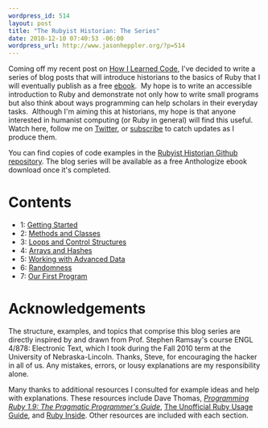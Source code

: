 ```yaml
--- 
wordpress_id: 514
layout: post
title: "The Rubyist Historian: The Series"
date: 2010-12-10 07:40:53 -06:00
wordpress_url: http://www.jasonheppler.org/?p=514
---
```

Coming off my recent post on <a href="http://www.jasonheppler.org/how-i-learned-code.html">How I Learned Code</a>, I've decided to write a series of blog posts that will introduce historians to the basics of Ruby that I will eventually publish as a free <a href="http://anthologize.org/">ebook</a>.  My hope is to write an accessible introduction to Ruby and demonstrate not only how to write small programs but also think about ways programming can help scholars in their everyday tasks.  Although I'm aiming this at historians, my hope is that anyone interested in humanist computing (or Ruby in general) will find this useful.  Watch here, follow me on <a href="http://www.twitter.com/jaheppler">Twitter</a>, or <a href="http://feeds.feedburner.com/JasonHeppler">subscribe</a> to catch updates as I produce them.

You can find copies of code examples in the <a href="https://github.com/hepplerj/rubyist-historian">Rubyist Historian Github repository</a>.  The blog series will be available as a free Anthologize ebook download once it's completed.

Contents
========
* 1: <a href="http://www.jasonheppler.org/the-rubyist-historian-getting-started.html">Getting Started</a>
* 2: <a href="http://www.jasonheppler.org/the-rubyist-historian-more-basics-methods.html">Methods and Classes</a>
* 3: <a href="http://www.jasonheppler.org/the-rubyist-historian-flow-control.html">Loops and Control Structures</a>
* 4: <a href="http://www.jasonheppler.org/the-rubyist-historian-arrays-hashes-and-more-io.html">Arrays and Hashes</a>
* 5: <a href="http://www.jasonheppler.org/the-rubyist-historian-working-with-advanced-data.html">Working with Advanced Data</a>
* 6: <a href="http://www.jasonheppler.org/the-rubyist-historian-iteration-recursion-and-other-randomness.html">Randomness</a>
* 7: <a href="http://www.jasonheppler.org/the-rubyist-historian-our-first-program.html">Our First Program</a>

Acknowledgements
================

The structure, examples, and topics that comprise this blog series are directly inspired by and drawn from Prof. Stephen Ramsay's course ENGL 4/878: Electronic Text, which I took during the Fall 2010 term at the University of Nebraska-Lincoln. Thanks, Steve, for encouraging the hacker in all of us. Any mistakes, errors, or lousy explanations are my responsibility alone.

Many thanks to additional resources I consulted for example ideas and help with explanations. These resources include Dave Thomas, <em><a href="http://www.amazon.com/gp/product/1934356085?ie=UTF8&tag=jasohepp-20&linkCode=as2&camp=1789&creative=9325&creativeASIN=1934356085">Programming Ruby 1.9: The Pragmatic Programmer's Guide</a></em>, <a href="http://www.caliban.org/ruby/rubyguide.shtml">The Unofficial Ruby Usage Guide</a>, and <a href="http://www.rubyinside.com/">Ruby Inside</a>. Other resources are included with each section.
